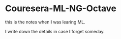 # Couresera-ML-NG-Octave

this is the notes when I was learing ML.

I write down the details in case I forget someday.
